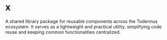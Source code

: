 # x

A shared library package for reusable components across the Todennus ecosystem. It serves as a lightweight and practical utility, simplifying code reuse and keeping common functionalities centralized.
